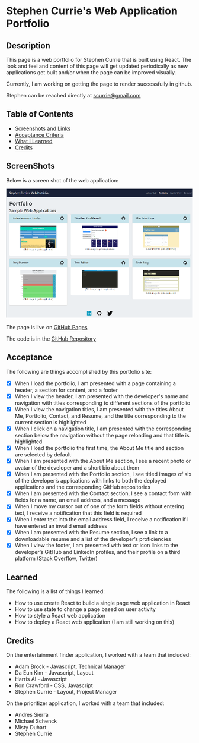 # Stephen Currie's Web Application Portfolio

## Description

This page is a web portfolio for Stephen Currie that is built using React.  The look and feel and content of this page will get updated periodically as new applications get built and/or when the page can be improved visually.

Currently, I am working on getting the page to render successfully in github.

Stephen can be reached directly at scurrie@gmail.com

## Table of Contents

- [Screenshots and Links](#screenshots)
- [Acceptance Criteria](#acceptance)
- [What I Learned](#learned)
- [Credits](#credits)


## ScreenShots

Below is a screen shot of the web application:

![Portfolio Screenshot](./src/images/portfolioscreen.png)

The page is live on [GitHub Pages](https://stephencurrie.github.io/my-portfolio/)

The code is in the [GitHub Repository](https://github.com/stephencurrie/my-portfolio)

## Acceptance

The following are things accomplished by this portfolio site:

- [x] When I load the portfolio, I am presented with a page containing a header, a section for content, and a footer
- [x] When I view the header, I am presented with the developer's name and navigation with titles corresponding to different sections of the portfolio
- [x] When I view the navigation titles, I am presented with the titles About Me, Portfolio, Contact, and Resume, and the title corresponding to the current section is highlighted
- [x] When I click on a navigation title, I am presented with the corresponding section below the navigation without the page reloading and that title is highlighted
- [x] When I load the portfolio the first time, the About Me title and section are selected by default
- [x] When I am presented with the About Me section, I see a recent photo or avatar of the developer and a short bio about them
- [x] When I am presented with the Portfolio section, I see titled images of six of the developer’s applications with links to both the deployed applications and the corresponding GitHub repositories
- [x] When I am presented with the Contact section, I see a contact form with fields for a name, an email address, and a message
- [x] When I move my cursor out of one of the form fields without entering text, I receive a notification that this field is required
- [x] When I enter text into the email address field, I receive a notification if I have entered an invalid email address
- [x] When I am presented with the Resume section, I see a link to a downloadable resume and a list of the developer’s proficiencies
- [x] When I view the footer, I am presented with text or icon links to the developer’s GitHub and LinkedIn profiles, and their profile on a third platform (Stack Overflow, Twitter)

## Learned

The following is a list of things I learned:

- How to use create React to build a single page web application in React
- How to use state to change a page based on user activity
- How to style a React web application
- How to deploy a React web application (I am still working on this)

## Credits

On the entertainment finder application, I worked with a team that included:
- Adam Brock - Javascript, Technical Manager
- Da Eun Kim - Javascript, Layout
- Harris Al - Javascript
- Ron Crawford - CSS, Javascript
- Stephen Currie - Layout, Project Manager

On the prioritizer application, I worked with a team that included:
- Andres Sierra
- Michael Schenck
- Misty Duhart
- Stephen Currie